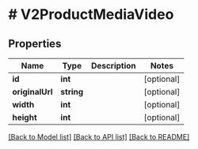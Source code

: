 # # V2ProductMediaVideo

## Properties

Name | Type | Description | Notes
------------ | ------------- | ------------- | -------------
**id** | **int** |  | [optional]
**originalUrl** | **string** |  | [optional]
**width** | **int** |  | [optional]
**height** | **int** |  | [optional]

[[Back to Model list]](../../README.md#models) [[Back to API list]](../../README.md#endpoints) [[Back to README]](../../README.md)
